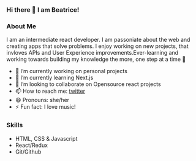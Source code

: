 ### Hi there 👋 I am Beatrice!

### About Me
I am an intermediate react developer. I am passoniate about the web and creating apps that solve problems. I enjoy working on new projects, that invloves APIs and User Experience improvements.Ever-learning and working towards building my knowledge the more, one step at a time 🙂

- 🔭 I’m currently working on personal projects
- 🌱 I’m currently learning Next.js
- 👯 I’m looking to collaborate on Opensource react projects
- 📫 How to reach me: [twitter](https://twitter.com/TrisEbirim)
- 😄 Pronouns: she/her
- ⚡ Fun fact: I love music!

### Skills
- HTML, CSS & Javascript
- React/Redux
- Git/Github


